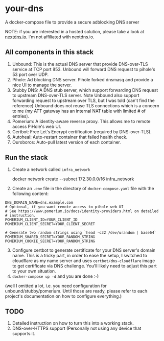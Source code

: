 # your-dns
A docker-compose file to provide a secure adblocking DNS server

NOTE: if you are interested in a hosted solution, please take a look at
[nextdns.io](https://nextdns.io). I'm not affiliated with nextdns.io.

## All components in this stack

1. Unbound: This is the actual DNS server that provide DNS-over-TLS
   service at TCP port 853. Unbound will forward DNS request to pihole's
   53 port over UDP.
2. Pihole: Ad blocking DNS server. Pihole forked dnsmasq and provide a
   nice UI to manage the server.
3. Stubby DNS: A DNS stub server, which support forwarding DNS request
   to upstream DNS-over-TLS server. Note Unbound also support forwarding
   request to upstream over TLS, but I was told (can't find the
   reference) Unbound does not reuse TLS connections which is a concern
   to me (my ATT gateway has an internal NAT table with limited # of
   entries).
4. Pomerium: A identity-aware reverse proxy. This allows me to remote
   access PiHole's web UI.
5. Certbot: Free Let's Encrypt certification (required by DNS-over-TLS).
6. Autoheal: Auto-restart container that failed health check.
7. Ouroboros: Auto-pull latest version of each container.

## Run the stack

1. Create a network called `infra_network`

    docker network create --subnet 172.30.0.0/16 infra_network

2. Create an `.env` file in the directory of `docker-compose.yaml` file
   with the following content:

```
DNS_DOMAIN_NAME=dns.example.com
# Optional, if you want remote access to pihole web UI
# See https://www.pomerium.io/docs/identity-providers.html on detailed
# instruction.
POMERIUM_CLIENT_ID=YOUR_CLIENT_ID
POMERIUM_CLIENT_SECRET=YOUR_CLIENT_SECRET

# Generate two random strings using `head -c32 /dev/urandom | base64`
POMERIUM_SHARED_SECRET=YOUR_RANDOM_STRING
POMERIUM_COOKIE_SECRET=YOUR_RANDOM_STRING
```

3. Configure certbot to generate certificate for your DNS server's
   domain name. This is a tricky part, in order to ease the setup, I
   switched to cloudflare as my name server and uses
   `certbot/dns-cloudflare` image to get certificate via DNS challenge.
   You'll likely need to adjust this part to your own situation.
4. `docker-compose up -d` and you are done :-)

(well I omitted a lot, i.e. you need configuration for
unbound/stubby/pomerium. Until those are ready, please refer to each
project's documentation on how to configure everything.)


## TODO

1. Detailed instruction on how to turn this into a working stack.
2. DNS-over-HTTPS support (Personally not using any device that supports
   it.
